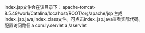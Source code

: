 
index.jsp文件会在该目录下：
apache-tomcat-8.5.49/work/Catalina/localhost/ROOT/org/apache/jsp
生成index_jsp.java,index_class文件。可点击index_jsp.java查看实际代码。
<br>
配置访问路径
<servlet>
  	<servlet-name>a</servlet-name>
  	<servlet-class>com.ly.servlet</servlet-class>
  </servlet>
  <servlet-mapping>
  	<servlet-name>a</servlet-name>
  	<url-pattern>/aservlet</url-pattern>
  </servlet-mapping>